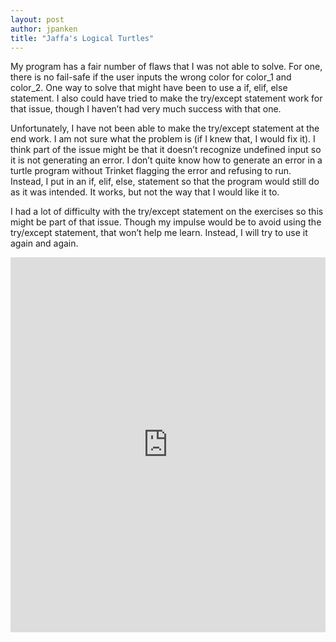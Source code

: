 ```yaml
---
layout: post
author: jpanken
title: "Jaffa's Logical Turtles"
---
```


My program has a fair number of flaws that I was not able to solve.  For one, there is no fail-safe if the user inputs the wrong color for color_1 and color_2.  One way to solve that might have been to use a if, elif, else statement.  I also could have tried to make the try/except statement work for that issue, though I haven’t had very much success with that one. 


 Unfortunately, I have not been able to make the try/except statement at the end work.  I am not sure what the problem is (if I knew that, I would fix it).  I think part of the issue might be that it doesn’t recognize undefined input so it is not generating an error.  I don’t quite know how to generate an error in a turtle program without Trinket flagging the error and refusing to run.  Instead, I put in an if, elif, else, statement so that the program would still do as it was intended.  It works, but not the way that I would like it to.


I had a lot of difficulty with the try/except statement on the exercises so this might be part of that issue.  Though my impulse would be to avoid using the try/except statement, that won’t help me learn.  Instead, I will try to use it again and again.


<iframe src="https://trinket.io/embed/python/38e6fafc7e" width="100%" height="600" frameborder="0" marginwidth="0" marginheight="0" allowfullscreen></iframe>
